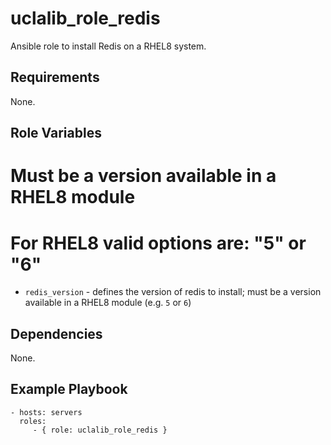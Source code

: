 uclalib_role_redis
=========

Ansible role to install Redis on a RHEL8 system.

Requirements
------------

None.

Role Variables
--------------

# Must be a version available in a RHEL8 module
# For RHEL8 valid options are: "5" or "6"
* `redis_version` - defines the version of redis to install; must be a version available in a RHEL8 module (e.g. `5` or `6`)

Dependencies
------------

None.

Example Playbook
----------------

    - hosts: servers
      roles:
         - { role: uclalib_role_redis }
